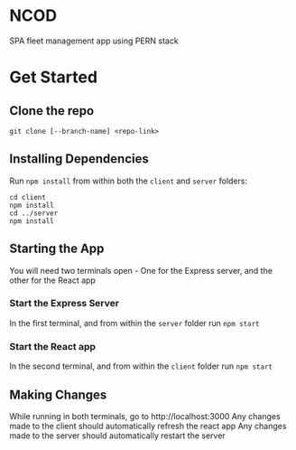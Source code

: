 # NCOD
SPA fleet management app using PERN stack

# Get Started
## Clone the repo
`git clone [--branch-name] <repo-link>`

## Installing Dependencies
Run `npm install` from within both the `client` and `server` folders:

```
cd client
npm install
cd ../server
npm install
```
## Starting the App
You will need two terminals open - One for the Express server, and the other for the React app

### Start the Express Server
In the first terminal, and from within the `server` folder run `npm start`

### Start the React app
In the second terminal, and from within the `client` folder run `npm start`

## Making Changes
While running in both terminals, go to http://localhost:3000
Any changes made to the client should automatically refresh the react app 
Any changes made to the server should automatically restart the server
